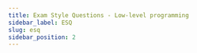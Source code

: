 ```yaml
---
title: Exam Style Questions - Low-level programming
sidebar_label: ESQ
slug: esq
sidebar_position: 2
---
```

